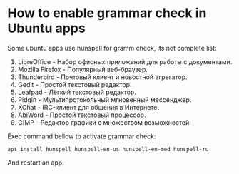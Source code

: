 # How to enable grammar check in Ubuntu apps

Some ubuntu apps use hunspell for gramm check, its not complete list:
1. LibreOffice - Набор офисных приложений для работы с документами.
2. Mozilla Firefox - Популярный веб-браузер.
3. Thunderbird - Почтовый клиент и новостной агрегатор.
4. Gedit - Простой текстовый редактор.
5. Leafpad - Лёгкий текстовый редактор.
6. Pidgin - Мультипротокольный мгновенный мессенджер.
7. XChat - IRC-клиент для общения в Интернете.
8. AbiWord - Простой текстовый процессор.
9. GIMP - Редактор графики с множеством возможностей

Exec command bellow to activate grammar check:
```
apt install hunspell hunspell-en-us hunspell-en-med hunspell-ru
```
And restart an app.
